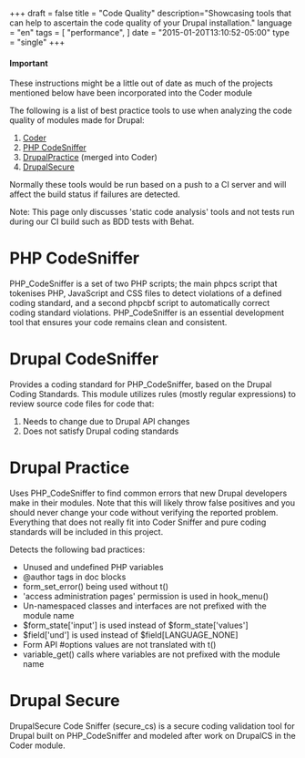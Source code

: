 +++
draft = false
title = "Code Quality"
description="Showcasing tools that can help to ascertain the code quality of your Drupal installation."
language = "en"
tags = [
    "performance",
]
date = "2015-01-20T13:10:52-05:00"
type = "single"
+++

<div class="alert alert-info">
  <h4>Important</h4>
  <p>These instructions might be a little out of date as much of the projects mentioned below have been incorporated into the Coder module</p>
</div>

The following is a list of best practice tools to use when analyzing the code quality of modules made for Drupal:

1. [Coder][drupalcs]
2. [PHP CodeSniffer][php_cs]
3. [DrupalPractice][drupalpractice] (merged into Coder)
4. [DrupalSecure][drupalsecure]

Normally these tools would be run based on a push to a CI server and will affect the build status if failures are detected.

Note: This page only discusses 'static code analysis' tools and not tests run during our CI build such as BDD tests with Behat.

# PHP CodeSniffer

PHP_CodeSniffer is a set of two PHP scripts; the main phpcs script that tokenises PHP, JavaScript and CSS files to detect violations of a defined coding standard, and a second phpcbf script to automatically correct coding standard violations. PHP_CodeSniffer is an essential development tool that ensures your code remains clean and consistent.

# Drupal CodeSniffer

Provides a coding standard for PHP_CodeSniffer, based on the Drupal Coding Standards. This module utilizes rules (mostly regular expressions) to review source code files for code that:

1. Needs to change due to Drupal API changes
2. Does not satisfy Drupal coding standards

# Drupal Practice

Uses PHP_CodeSniffer to find common errors that new Drupal developers make in their modules. Note that this will likely throw false positives and you should never change your code without verifying the reported problem. Everything that does not really fit into Coder Sniffer and pure coding standards will be included in this project.

Detects the following bad practices:

- Unused and undefined PHP variables
- @author tags in doc blocks
- form_set_error() being used without t()
- 'access administration pages' permission is used in hook_menu()
- Un-namespaced classes and interfaces are not prefixed with the module name
- $form_state['input'] is used instead of $form_state['values']
- $field['und'] is used instead of $field[LANGUAGE_NONE]
- Form API #options values are not translated with t()
- variable_get() calls where variables are not prefixed with the module name

# Drupal Secure

DrupalSecure Code Sniffer (secure_cs) is a secure coding validation tool for Drupal built on PHP_CodeSniffer and modeled after work on DrupalCS in the Coder module.

<!-- Links Referenced -->

[php_cs]:                 https://github.com/squizlabs/PHP_CodeSniffer
[drupalcs]:               https://www.drupal.org/project/coder
[drupalpractice]:         https://www.drupal.org/project/drupalpractice
[drupalsecure]:           https://www.drupal.org/sandbox/coltrane/1921926
